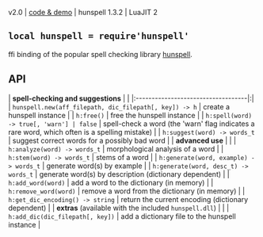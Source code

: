 v2.0 | [code & demo](http://code.google.com/p/lua-files/source/browse/hunspell.lua) | hunspell 1.3.2 | LuaJIT 2

## `local hunspell = require'hunspell'` ##

ffi binding of the popular spell checking library [hunspell](http://hunspell.sourceforge.net/).

## API ##

| **spell-checking and suggestions** | |
|:-----------------------------------|:|
| `hunspell.new(aff_filepath, dic_filepath[, key]) -> h` | create a hunspell instance |
| `h:free()` | free the hunspell instance |
| `h:spell(word) -> true[, 'warn'] | false` | spell-check a word (the 'warn' flag indicates a rare word, which often is a spelling mistake) |
| `h:suggest(word) -> words_t` | suggest correct words for a possibly bad word |
| **advanced use** |  |
| `h:analyze(word) -> words_t` | morphological analysis of a word |
| `h:stem(word) -> words_t` | stems of a word |
| `h:generate(word, example) -> words_t` | generate word(s) by example |
| `h:generate(word, desc_t) -> words_t` | generate word(s) by description (dictionary dependent) |
| `h:add_word(word)` | add a word to the dictionary (in memory) |
| `h:remove_word(word)` | remove a word from the dictionary (in memory) |
| `h:get_dic_encoding() -> string` | return the current encoding (dictionary dependent) |
| **extras** (available with the included `hunspell.dll`) |  |
| `h:add_dic(dic_filepath[, key])` | add a dictionary file to the hunspell instance |